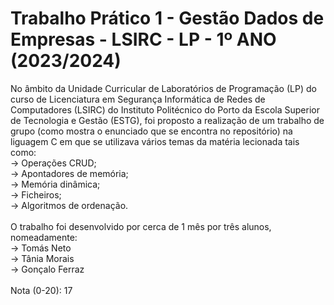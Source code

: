 # Trabalho Prático 1 - Gestão Dados de Empresas - LSIRC - LP - 1º ANO (2023/2024)

No âmbito da Unidade Curricular de Laboratórios de Programação (LP) do curso de Licenciatura em Segurança Informática de Redes de Computadores (LSIRC) do Instituto Politécnico do Porto da Escola Superior de Tecnologia 
e Gestão (ESTG), foi proposto a realização de um trabalho de grupo (como mostra o enunciado que se encontra no repositório) na liguagem C em que se utilizava vários temas da matéria lecionada tais como:<br>
-> Operações CRUD;<br>
-> Apontadores de memória;<br>
-> Memória dinâmica;<br>
-> Ficheiros;<br>
-> Algoritmos de ordenação.<br>
<br>
O trabalho foi desenvolvido por cerca de 1 mês por três alunos, nomeadamente: <br>
-> Tomás Neto <br>
-> Tânia Morais <br>
-> Gonçalo Ferraz <br>
<br>
Nota (0-20): 17 
